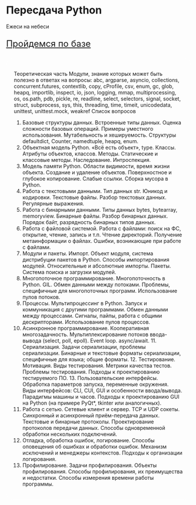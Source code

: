 # Пересдача Python
<p> Ежеси на небеси </p>

<p style="text-decoration: underline;font-size: 24px;">Пройдемся по базе</p>

<div style="border: 1px white solid; border-radius: 20px; padding: 20px;">

Теоретическая часть
Модули, знание которых может быть полезно в ответах на вопросы:
  abc, argparse, asyncio, collections, concurrent.futures, contextlib,
  copy, cProfile, csv, enum, gc, glob, heapq, importlib, inspect, io,
  json, logging, mmap, multiprocessing, os, os.path, pdb, pickle, re,
  readline, select, selectors, signal, socket, struct, subprocess, sys,
  this, threading, time, timeit, unicodedata, unittest, unittest.mock,
  weakref
Список вопросов
1. Базовые структуры данных.
Встроенные типы данных. Оценка сложности базовых операций. Примеры уместного использования. Мутабельность и хешируемость. Структуры defaultdict, Counter, namedtuple, heapq, enum.
2. Объектная модель Python.
«Всё есть объект», type. Классы. Атрибуты объектов, классов. Методы. Статические и классовые методы. Наследование. Интроспекция.
3. Модель памяти Python.
Области видимости, время жизни объекта. Создание и удаление объектов. Поверхностное и глубокое копирование. Слабые ссылки. Сборка мусора в Python.
4. Работа с текстовыми данными.
Тип данных str. Юникод и кодировки. Текстовые файлы. Разбор текстовых данных. Регулярные выражения.
5. Работа с бинарными данными.
Типы данных bytes, bytearray, memoryview. Бинарные файлы. Разбор бинарных данных. Порядок байт, разрядность бинарных типов данных.
6. Работа с файловой системой.
Работа с файлами: поиск на ФС, открытие, чтение, запись и т.п. Чтение директорий. Получение метаинформации о файлах. Ошибки, возникающие при работе с файлами.
7. Модули и пакеты. Импорт.
Объект модуля, система дистрибуции пакетов в Python. Способы импортирования модулей. Относительные и абсолютные импорты. Пакеты. Система поиска и загрузки модулей.
8. Многопоточное программирование.
Многопоточность в Python. GIL. Обмен данными между потоками. Проблемы, специфичные для многопоточных программ. Использование пулов потоков.
9. Процессы.
Мультипроцессинг в Python. Запуск и коммуникация с другими программами. Обмен данными между процессами. Сигналы, пайпы, работа с общими дескрипторами. Использование пулов процессов.
10. Асинхронное программирование.
Кооперативная многозадачность. Мультиплексирование потоков ввода-вывода
(select, poll, epoll). Event loop. async/await. 11. Сериализация.
Задачи сериализации, проблемы сериализации. Бинарные и текстовые
форматы сериализации, специфичные для языка; общие форматы. 12. Тестирование.
Мотивация. Виды тестирования. Метрики качества тестов. Проблемы
тестирования. Подходы к проектированию тестируемого ПО. 13. Пользовательские интерфейсы.
Обработка параметров запуска, переменные окружения. Виды интерфейсов: CLI, CUI, GUI и особенности ввода/вывода. Парадигмы машины и часов. Подходы к проектированию GUI на Python (на примере PyQt*, tkinter или аналогичных).
14. Работа с сетью.
Сетевые клиент и сервер. TCP и UDP сокеты. Синхронный и асинхронный приём-передача данных. Текстовые и бинарные протоколы. Проектирование протоколов передачи данных. Способы одновременной обработки нескольких подключений.
15. Отладка, обработка ошибок, логирование.
Способы оповещения об ошибках и обработки ошибок. Механизм исключений и менеджеры контекстов. Подходы к организации логирования.
16. Профилирование.
Задачи профилирования. Объекты профилирования. Способы профилирования, их преимущества и недостатки. Способы измерения времени работы программы.

</div>

